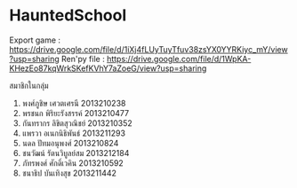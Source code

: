 # HauntedSchool

Export game : https://drive.google.com/file/d/1iXj4fLUyTuyTfuv38zsYX0YYRKiyc_mY/view?usp=sharing
Ren'py file : https://drive.google.com/file/d/1WpKA-KHezEo87kqWrkSKefKVhY7aZoeG/view?usp=sharing 

สมาชิกในกลุ่ม
1. พงศ์ภูชิษ เศวตเศรนี 2013210238
2. พรชนก พิริยะรังสรรค์ 2013210477  
3. กันทรากร ลิขิตสุวณิชย์ 2013210352
4. แพรวา อเนกนิธิพันธ์ 2013211293
5. นดล ปัทมอนุพงศ์ 2013210824
6. ชนวัฒน์ รัตนวิบูลย์สม 2013212184
7. ภัทรพงศ์ ศักดิ์เวคิน 2013210592
8. ชนาธิป บันเทิงสุข 2013211442
